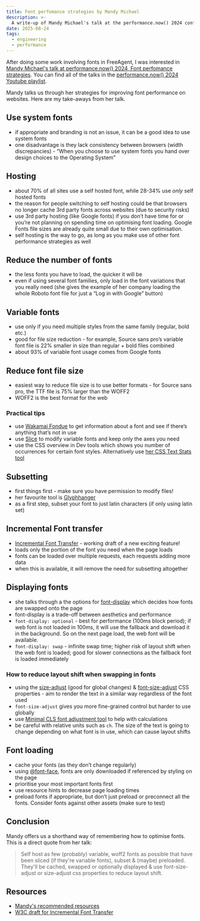 ```yaml
---
title: Font perfomance strategies by Mandy Michael
description: >-
  A write-up of Mandy Michael's talk at the performance.now() 2024 conference
date: 2025-08-24
tags:
  - engineering
  - performance
---
```

After doing some work involving fonts in FreeAgent, I was interested in [Mandy Michael's talk at performance.now() 2024, Font perfomance strategies](https://www.youtube.com/watch?v=P4378iO4oBI). You can find all of the talks in the [performance.now() 2024 Youtube playlist](https://www.youtube.com/watch?v=5Y9niBfDcVk&list=PLjnstNlepBvOxZeta4-yAFDllxfW-A5EC).

Mandy talks us through her strategies for improving font performance on websites. Here are my take-aways from her talk.

## Use system fonts

- if appropriate and branding is not an issue, it can be a good idea to use system fonts
- one disadvantage is they lack consistency between browsers (width discrepancies) - “When you choose to use system fonts you hand over design choices to the Operating System”

## Hosting

- about 70% of all sites use a self hosted font, while 28-34% use *only* self hosted fonts
- the reason for people switching to self hosting could be that browsers no longer cache 3rd party fonts across websites (due to security risks)
- use 3rd party hosting (like Google fonts) if you don’t have time for or you’re not planning on spending time on optimising font loading. Google Fonts file sizes are already quite small due to their own optimisation.
- self hosting is the way to go, as long as you make use of other font performance strategies as well

## Reduce the number of fonts

- the less fonts you have to load, the quicker it will be
- even if using several font families, only load in the font variations that you really need (she gives the example of her company loading the whole Roboto font file for just a “Log in with Google” button)

## Variable fonts

- use only if you need multiple styles from the same family (regular, bold etc.)
- good for file size reduction - for example, Source sans pro’s variable font file is 22% smaller in size than regular + bold files combined
- about 93% of variable font usage comes from Google fonts

## Reduce font file size

- easiest way to reduce file size is to use better formats - for Source sans pro, the TTF file is 75% larger than the WOFF2
- WOFF2 is the best format for the web

### Practical tips

- use [Wakamai Fondue](https://wakamaifondue.com/) to get information about a font and see if there’s anything that’s not in use
- use [Slice](https://github.com/source-foundry/Slice) to modify variable fonts and keep only the axes you need
- use the CSS overview in Dev tools which shows you number of occurrences for certain font styles. Alternatively use [her CSS Text Stats tool](https://textlab.dev/tools/css-text-stats)

## Subsetting

- first things first - make sure you have permission to modify files!
- her favourite tool is [Glyphhanger](https://github.com/zachleat/glyphhanger)
- as a first step, subset your font to just latin characters (if only using latin set)

## Incremental Font transfer

- [Incremental Font Transfer](https://www.w3.org/TR/IFT/) - working draft of a new exciting feature!
- loads only the portion of the font you need when the page loads
- fonts can be loaded over multiple requests, each requests adding more data
- when this is available, it will remove the need for subsetting altogether

## Displaying fonts

- she talks through a the options for [font-display](https://developer.mozilla.org/en-US/docs/Web/CSS/@font-face/font-display) which decides how fonts are swapped onto the page
- font-display is a trade-off between aesthetics and performance
- `font-display: optional` - best for performance (100ms block period); if web font is not loaded in 100ms, it will use the fallback and download it in the background. So on the next page load, the web font will be available.
- `font-display: swap` - infinite swap time; higher risk of layout shift when the web font is loaded; good for slower connections as the fallback font is loaded immediately

### How to reduce layout shift when swapping in fonts

- using the [size-adjust](https://developer.mozilla.org/en-US/docs/Web/CSS/@font-face/size-adjust) (good for global changes) & [font-size-adjust](https://developer.mozilla.org/en-US/docs/Web/CSS/font-size-adjust) CSS properties - aim to render the text in a similar way regardless of the font used
- `font-size-adjust` gives you more fine-grained control but harder to use globally
- use [Minimal CLS font adjustment tool](https://www.industrialempathy.com/perfect-ish-font-fallback/?font=Montserrat) to help with calculations
- be careful with relative units such as `ch`. The size of the text is going to change depending on what font is in use, which can cause layout shifts

## Font loading

- cache your fonts (as they don’t change regularly)
- using [@font-face](https://developer.mozilla.org/en-US/docs/Web/CSS/@font-face), fonts are only downloaded if referenced by styling on the page
- prioritise your most important fonts first
- use resource hints to decrease page loading times
- preload fonts if appropriate, but don’t just preload or preconnect all the fonts. Consider fonts against other assets (make sure to test)

## Conclusion

Mandy offers us a shorthand way of remembering how to optimise fonts. This is a direct quote from her talk:

> Self host as few (probably) variable, woff2 fonts as possible that have been sliced (if they're variable fonts), subset & (maybe) preloaded. They'll be cached, swapped or optionally displayed & use font-size-adjust or size-adjust css properties to reduce layout shift.

## Resources

- [Mandy's recommended resources](https://github.com/mandymichael/font-performance-resources/blob/main/README.md)
- [W3C draft for Incremental Font Transfer](https://www.w3.org/TR/IFT/)
